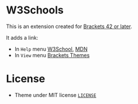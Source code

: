# W3Schools


This is an extension created for [Brackets 42 or later](http://www.brackets.io/). 

It adds a link:

* In `Help` menu
[W3School](http://www.w3schools.com/), [MDN](https://developer.mozilla.org/) 
* In `View` menu
[Brackets Themes](http://brackets-themes.github.io/)

# License

* Theme under MIT license [`LICENSE`](LICENSE)
